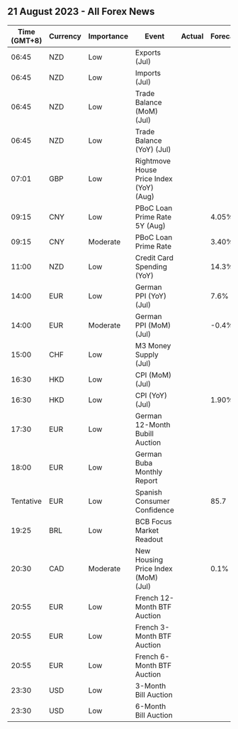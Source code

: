 ## 21 August 2023 - All Forex News

| Time (GMT+8) | Currency | Importance | Event | Actual | Forecast | Previous |
|------|----------|------------|-------|--------|----------|----------|
| 06:45 | NZD | Low | Exports (Jul) |  |  | 6.31B |
| 06:45 | NZD | Low | Imports (Jul) |  |  | 6.30B |
| 06:45 | NZD | Low | Trade Balance (MoM) (Jul) |  |  | 9M |
| 06:45 | NZD | Low | Trade Balance (YoY) (Jul) |  |  | -15,980M |
| 07:01 | GBP | Low | Rightmove House Price Index (YoY) (Aug) |  |  | 0.5% |
| 09:15 | CNY | Low | PBoC Loan Prime Rate 5Y (Aug) |  | 4.05% | 4.20% |
| 09:15 | CNY | Moderate | PBoC Loan Prime Rate |  | 3.40% | 3.55% |
| 11:00 | NZD | Low | Credit Card Spending (YoY) |  | 14.3% | 5.0% |
| 14:00 | EUR | Low | German PPI (YoY) (Jul) |  | 7.6% | 0.1% |
| 14:00 | EUR | Moderate | German PPI (MoM) (Jul) |  | -0.4% | -0.3% |
| 15:00 | CHF | Low | M3 Money Supply (Jul) |  |  | 1,135.4M |
| 16:30 | HKD | Low | CPI (MoM) (Jul) |  |  | 0.20% |
| 16:30 | HKD | Low | CPI (YoY) (Jul) |  | 1.90% | 1.90% |
| 17:30 | EUR | Low | German 12-Month Bubill Auction |  |  | 3.749% |
| 18:00 | EUR | Low | German Buba Monthly Report |  |  |  |
| Tentative | EUR | Low | Spanish Consumer Confidence |  | 85.7 | 92.4 |
| 19:25 | BRL | Low | BCB Focus Market Readout |  |  |  |
| 20:30 | CAD | Moderate | New Housing Price Index (MoM) (Jul) |  | 0.1% | 0.1% |
| 20:55 | EUR | Low | French 12-Month BTF Auction |  |  | 3.627% |
| 20:55 | EUR | Low | French 3-Month BTF Auction |  |  | 3.657% |
| 20:55 | EUR | Low | French 6-Month BTF Auction |  |  | 3.637% |
| 23:30 | USD | Low | 3-Month Bill Auction |  |  | 5.295% |
| 23:30 | USD | Low | 6-Month Bill Auction |  |  | 5.290% |
